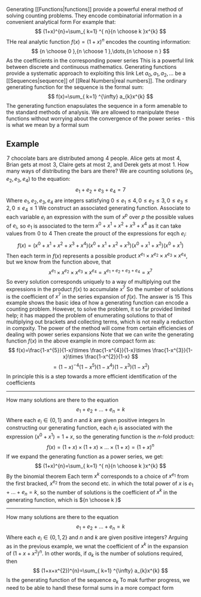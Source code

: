 Generating [[Functions|functions]] provide a powerful eneral method of solving counting problems. They encode combinatorial information in a convenient analytical form
For example that:
$$
(1+x)^{n}=\sum_{ k=1} ^{ n}{n \choose k }x^{k}
$$
THe real analytic function $f(x)=(1+x)^{n}$ encodes the counting information:
$$
{n \choose 0 },{n \choose 1 },\dots,{n \choose n }
$$
As the coefficients in the corresponding power series
This is a powerful link between discrete and continuous mathematics. Generating functions provide a systematic approach to exploiting this link
Let $a_{0},a_{1},a_{2},\dots$ be a [[Sequences|sequence]] of [[Real Numbers|real numbers]]. The ordinary generating function for the sequence is the formal sum:
$$
f(x)=\sum_{ k=1} ^{\infty}  a_{k}x^{k}
$$
The generating function enapsulates the sequence in a form amenable to the standard methods of analysis. We are allowed to manipulate these functions without worrying about the convergence of the power series - this is what we mean by a formal sum
## Example
$\hspace{0pt}7$ chocolate bars are distributed among $\hspace{0pt}4$ people. Alice gets at most $\hspace{0pt}4$, Brian gets at most $\hspace{0pt}3$, Claire gets at most $\hspace{0pt}2$, and Derek gets at most $\hspace{0pt}1$. How many ways of distributing the bars are there?
We are counting solutions $(e_{1},e_{2},e_{3},e_{4})$ to the equation:
$$
e_{1}+e_{2}+e_{3}+e_{4}=7
$$
Where $e_{1},e_{2},e_{3},e_{4}$ are integers satisfying $0\leq e_{1}\leq 4,0\leq e_{2}\leq 3,0\leq e_{3}\leq 2,0\leq e_{4}\leq 1$
We construct an associated generating function. Associate to each variable $e_{i}$ an expression with the sum of $x^{p}$ over $p$ the possible values of $e_{i}$, so $e_{1}$ is associated to the term $x^{0}+x^{1}+x^{2}+x^{3}+x^{4}$ as it can take values from $\hspace{0pt}0$ to $\hspace{0pt}4$
Then create the prouct of the expressions for eqch $e_{i}$:
$$
f(x)=(x^{0}+x^{1}+x^{2}+x^{3}+x^{4})(x^{0}+x^{1}+x^{2}+x^{3})(x^{0}+x^{1}+x^{2})(x^{0}+x^{1})
$$
Then each term in $f(x)$ represents a possible product $x^{e_{1}}\times x^{e_{2}}\times x^{e_{3}}\times x^{e_{4}}$, but we know from the function above, that
$$
x^{e_{1}}\times x^{e_{2}}\times x^{e_{3}}\times x^{e_{4}}=x^{e_{1}+e_{2}+e_{3}+e_{4}}=x^{7}
$$
So every solution corresponds uniquely to a way of multiplying out the expressions in the product $f(x)$ to accumulate $x^{7}$
So the number of solutions is the coefficient of $x^7$ in the series expansion of $f(x)$. The answer is 15
This example shows the basic idea of how a generating function can encode a counting problem. However, to solve the problem, it so far provided limited help; it has mapped the problem of enumerating solutions to that of multiplying out brackets and collecting terms, which is not really a reduction in compxity. The power of the method will come from certain efficiencies of dealing with power series expansions
Note that we can write the generating function $f(x)$ in the above example in more compact form as:
$$
f(x)=\frac{1-x^{5}}{1-x}\times \frac{1-x^{4}}{1-x}\times \frac{1-x^{3}}{1-x}\times \frac{1-x^{2}}{1-x}
$$
$$
= (1-x)^{-4}(1-x^{5})(1-x^{4})(1-x^{3})(1-x^{2})
$$
In principle this is a step towards a more efficient identification of the coefficients
___
How many solutions are there to the equation
$$
e_{1}+e_{2}+\dots+e_{n}=k
$$
Where each $e_{i}\in\{ 0,1 \}$ and $n$ and $k$ are given positive integers
In constructing our generating function, each $e_{i}$ is associated with the expression $(x^{0}+x^{1})=1+x$, so the generating function is the $n$-fold product:
$$
f(x)=(1+x)\times(1+x)\times\dots \times(1+x)=(1+x)^{n}
$$
If we expand the generating function as a power series, we get:
$$
(1+x)^{n}=\sum_{ k=1} ^{ n}{n \choose k }x^{k}
$$
By the binomial theorem
Each term $x^{k}$ corresponds to a choice of $x^{e_{1}}$ from the first bracked, $x^{e_{2}}$ from the second etc. in which the total power of $x$ is $e_{1}+\dots+e_{n}=k$, so the number of solutions is the coefficient of $x^{k}$ in the generating function, which is ${n \choose k }$
___
How many solutions are there to the equation
$$
e_{1}+e_{2}+\dots+e_{n}=k
$$
Where each $e_{i}\in\{ 0,1,2 \}$ and $n$ and $k$ are given positive integers?
Arguing as in the previous example, we wnat the coefficient of $x^{k}$ in the expansion of $(1+x+x^{2})^{n}$. In other words, if $a_{k}$ is the number of solutions required, then
$$
(1+x+x^{2})^{n}=\sum_{ k=1} ^{\infty}  a_{k}x^{k}
$$
Is the generating function of the sequence $a_{k}$
To mak further progress, we need to be able to handl these formal sums in a more compact form